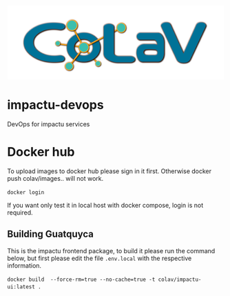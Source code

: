 <center><img src="https://raw.githubusercontent.com/colav/colav.github.io/master/img/Logo.png"/></center>

# impactu-devops
DevOps for impactu services



# Docker hub
To upload images to docker hub please sign in it first.
Otherwise  docker push colav/images.. will not work.

`
docker login
`

If you want only test it in local host with docker compose, login is not required.


## Building Guatquyca
This is the impactu frontend package, to build it please run the command below, but first please edit
the file `.env.local` with the respective information.

`
docker build  --force-rm=true --no-cache=true -t colav/impactu-ui:latest .
`
